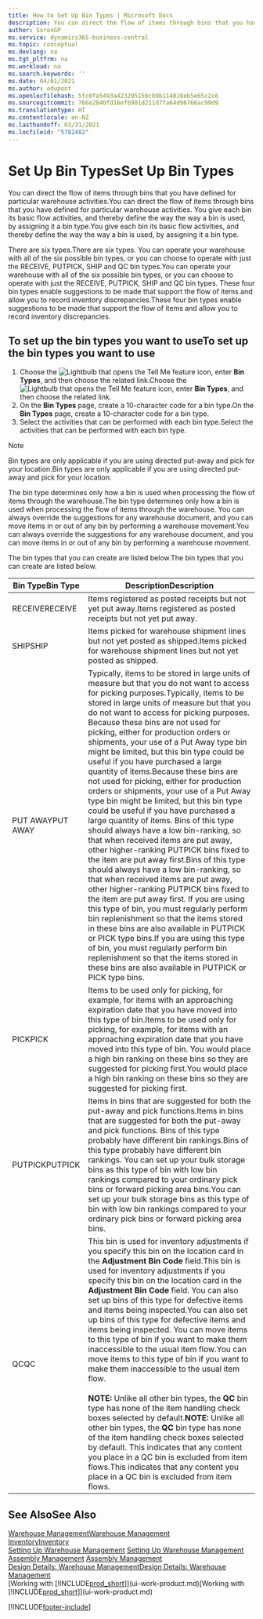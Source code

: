 ```yaml
---
title: How to Set Up Bin Types | Microsoft Docs
description: You can direct the flow of items through bins that you have defined for particular warehouse activities. You give each bin its basic flow activities, and thereby define the way the way a bin is used, by assigning it a bin type.
author: SorenGP
ms.service: dynamics365-business-central
ms.topic: conceptual
ms.devlang: na
ms.tgt_pltfrm: na
ms.workload: na
ms.search.keywords: ''
ms.date: 04/01/2021
ms.author: edupont
ms.openlocfilehash: 5fc0fa5493a42329515bcb9b114028eb5e65c2c6
ms.sourcegitcommit: 766e2840fd16efb901d211d7fa64d96766ac99d9
ms.translationtype: HT
ms.contentlocale: en-NZ
ms.lasthandoff: 03/31/2021
ms.locfileid: "5782482"
---
```

# <a name="set-up-bin-types"></a><span data-ttu-id="8442e-104">Set Up Bin Types</span><span class="sxs-lookup"><span data-stu-id="8442e-104">Set Up Bin Types</span></span>
<span data-ttu-id="8442e-105">You can direct the flow of items through bins that you have defined for particular warehouse activities.</span><span class="sxs-lookup"><span data-stu-id="8442e-105">You can direct the flow of items through bins that you have defined for particular warehouse activities.</span></span> <span data-ttu-id="8442e-106">You give each bin its basic flow activities, and thereby define the way the way a bin is used, by assigning it a bin type.</span><span class="sxs-lookup"><span data-stu-id="8442e-106">You give each bin its basic flow activities, and thereby define the way the way a bin is used, by assigning it a bin type.</span></span>  

<span data-ttu-id="8442e-107">There are six types.</span><span class="sxs-lookup"><span data-stu-id="8442e-107">There are six types.</span></span> <span data-ttu-id="8442e-108">You can operate your warehouse with all of the six possible bin types, or you can choose to operate with just the RECEIVE, PUTPICK, SHIP and QC bin types.</span><span class="sxs-lookup"><span data-stu-id="8442e-108">You can operate your warehouse with all of the six possible bin types, or you can choose to operate with just the RECEIVE, PUTPICK, SHIP and QC bin types.</span></span> <span data-ttu-id="8442e-109">These four bin types enable suggestions to be made that support the flow of items and allow you to record inventory discrepancies.</span><span class="sxs-lookup"><span data-stu-id="8442e-109">These four bin types enable suggestions to be made that support the flow of items and allow you to record inventory discrepancies.</span></span>  

## <a name="to-set-up-the-bin-types-you-want-to-use"></a><span data-ttu-id="8442e-110">To set up the bin types you want to use</span><span class="sxs-lookup"><span data-stu-id="8442e-110">To set up the bin types you want to use</span></span>  
1.  <span data-ttu-id="8442e-111">Choose the ![Lightbulb that opens the Tell Me feature](media/ui-search/search_small.png "Tell me what you want to do") icon, enter **Bin Types**, and then choose the related link.</span><span class="sxs-lookup"><span data-stu-id="8442e-111">Choose the ![Lightbulb that opens the Tell Me feature](media/ui-search/search_small.png "Tell me what you want to do") icon, enter **Bin Types**, and then choose the related link.</span></span>  
2.  <span data-ttu-id="8442e-112">On the **Bin Types** page, create a 10-character code for a bin type.</span><span class="sxs-lookup"><span data-stu-id="8442e-112">On the **Bin Types** page, create a 10-character code for a bin type.</span></span>  
3.  <span data-ttu-id="8442e-113">Select the activities that can be performed with each bin type.</span><span class="sxs-lookup"><span data-stu-id="8442e-113">Select the activities that can be performed with each bin type.</span></span>  

> [!NOTE]  
>  <span data-ttu-id="8442e-114">Bin types are only applicable if you are using directed put-away and pick for your location.</span><span class="sxs-lookup"><span data-stu-id="8442e-114">Bin types are only applicable if you are using directed put-away and pick for your location.</span></span>  

<span data-ttu-id="8442e-115">The bin type determines only how a bin is used when processing the flow of items through the warehouse.</span><span class="sxs-lookup"><span data-stu-id="8442e-115">The bin type determines only how a bin is used when processing the flow of items through the warehouse.</span></span> <span data-ttu-id="8442e-116">You can always override the suggestions for any warehouse document, and you can move items in or out of any bin by performing a warehouse movement.</span><span class="sxs-lookup"><span data-stu-id="8442e-116">You can always override the suggestions for any warehouse document, and you can move items in or out of any bin by performing a warehouse movement.</span></span>  

<span data-ttu-id="8442e-117">The bin types that you can create are listed below.</span><span class="sxs-lookup"><span data-stu-id="8442e-117">The bin types that you can create are listed below.</span></span>  

|<span data-ttu-id="8442e-118">Bin Type</span><span class="sxs-lookup"><span data-stu-id="8442e-118">Bin Type</span></span>|<span data-ttu-id="8442e-119">Description</span><span class="sxs-lookup"><span data-stu-id="8442e-119">Description</span></span>|  
|------------------|---------------------------------------|  
|<span data-ttu-id="8442e-120">RECEIVE</span><span class="sxs-lookup"><span data-stu-id="8442e-120">RECEIVE</span></span>|<span data-ttu-id="8442e-121">Items registered as posted receipts but not yet put away.</span><span class="sxs-lookup"><span data-stu-id="8442e-121">Items registered as posted receipts but not yet put away.</span></span>|  
|<span data-ttu-id="8442e-122">SHIP</span><span class="sxs-lookup"><span data-stu-id="8442e-122">SHIP</span></span>|<span data-ttu-id="8442e-123">Items picked for warehouse shipment lines but not yet posted as shipped.</span><span class="sxs-lookup"><span data-stu-id="8442e-123">Items picked for warehouse shipment lines but not yet posted as shipped.</span></span>|  
|<span data-ttu-id="8442e-124">PUT AWAY</span><span class="sxs-lookup"><span data-stu-id="8442e-124">PUT AWAY</span></span>|<span data-ttu-id="8442e-125">Typically, items to be stored in large units of measure but that you do not want to access for picking purposes.</span><span class="sxs-lookup"><span data-stu-id="8442e-125">Typically, items to be stored in large units of measure but that you do not want to access for picking purposes.</span></span> <span data-ttu-id="8442e-126">Because these bins are not used for picking, either for production orders or shipments, your use of a Put Away type bin might be limited, but this bin type could be useful if you have purchased a large quantity of items.</span><span class="sxs-lookup"><span data-stu-id="8442e-126">Because these bins are not used for picking, either for production orders or shipments, your use of a Put Away type bin might be limited, but this bin type could be useful if you have purchased a large quantity of items.</span></span> <span data-ttu-id="8442e-127">Bins of this type should always have a low bin-ranking, so that when received items are put away, other higher-ranking PUTPICK bins fixed to the item are put away first.</span><span class="sxs-lookup"><span data-stu-id="8442e-127">Bins of this type should always have a low bin-ranking, so that when received items are put away, other higher-ranking PUTPICK bins fixed to the item are put away first.</span></span> <span data-ttu-id="8442e-128">If you are using this type of bin, you must regularly perform bin replenishment so that the items stored in these bins are also available in PUTPICK or PICK type bins.</span><span class="sxs-lookup"><span data-stu-id="8442e-128">If you are using this type of bin, you must regularly perform bin replenishment so that the items stored in these bins are also available in PUTPICK or PICK type bins.</span></span>|  
|<span data-ttu-id="8442e-129">PICK</span><span class="sxs-lookup"><span data-stu-id="8442e-129">PICK</span></span>|<span data-ttu-id="8442e-130">Items to be used only for picking, for example, for items with an approaching expiration date that you have moved into this type of bin.</span><span class="sxs-lookup"><span data-stu-id="8442e-130">Items to be used only for picking, for example, for items with an approaching expiration date that you have moved into this type of bin.</span></span> <span data-ttu-id="8442e-131">You would place a high bin ranking on these bins so they are suggested for picking first.</span><span class="sxs-lookup"><span data-stu-id="8442e-131">You would place a high bin ranking on these bins so they are suggested for picking first.</span></span>|  
|<span data-ttu-id="8442e-132">PUTPICK</span><span class="sxs-lookup"><span data-stu-id="8442e-132">PUTPICK</span></span>|<span data-ttu-id="8442e-133">Items in bins that are suggested for both the put-away and pick functions.</span><span class="sxs-lookup"><span data-stu-id="8442e-133">Items in bins that are suggested for both the put-away and pick functions.</span></span> <span data-ttu-id="8442e-134">Bins of this type probably have different bin rankings.</span><span class="sxs-lookup"><span data-stu-id="8442e-134">Bins of this type probably have different bin rankings.</span></span> <span data-ttu-id="8442e-135">You can set up your bulk storage bins as this type of bin with low bin rankings compared to your ordinary pick bins or forward picking area bins.</span><span class="sxs-lookup"><span data-stu-id="8442e-135">You can set up your bulk storage bins as this type of bin with low bin rankings compared to your ordinary pick bins or forward picking area bins.</span></span>|  
|<span data-ttu-id="8442e-136">QC</span><span class="sxs-lookup"><span data-stu-id="8442e-136">QC</span></span>|<span data-ttu-id="8442e-137">This bin is used for inventory adjustments if you specify this bin on the location card in the **Adjustment Bin Code** field.</span><span class="sxs-lookup"><span data-stu-id="8442e-137">This bin is used for inventory adjustments if you specify this bin on the location card in the **Adjustment Bin Code** field.</span></span> <span data-ttu-id="8442e-138">You can also set up bins of this type for defective items and items being inspected.</span><span class="sxs-lookup"><span data-stu-id="8442e-138">You can also set up bins of this type for defective items and items being inspected.</span></span> <span data-ttu-id="8442e-139">You can move items to this type of bin if you want to make them inaccessible to the usual item flow.</span><span class="sxs-lookup"><span data-stu-id="8442e-139">You can move items to this type of bin if you want to make them inaccessible to the usual item flow.</span></span><br /><br /> <span data-ttu-id="8442e-140">**NOTE:** Unlike all other bin types, the **QC** bin type has none of the item handling check boxes selected by default.</span><span class="sxs-lookup"><span data-stu-id="8442e-140">**NOTE:** Unlike all other bin types, the **QC** bin type has none of the item handling check boxes selected by default.</span></span> <span data-ttu-id="8442e-141">This indicates that any content you place in a QC bin is excluded from item flows.</span><span class="sxs-lookup"><span data-stu-id="8442e-141">This indicates that any content you place in a QC bin is excluded from item flows.</span></span>|  

## <a name="see-also"></a><span data-ttu-id="8442e-142">See Also</span><span class="sxs-lookup"><span data-stu-id="8442e-142">See Also</span></span>
[<span data-ttu-id="8442e-143">Warehouse Management</span><span class="sxs-lookup"><span data-stu-id="8442e-143">Warehouse Management</span></span>](warehouse-manage-warehouse.md)  
[<span data-ttu-id="8442e-144">Inventory</span><span class="sxs-lookup"><span data-stu-id="8442e-144">Inventory</span></span>](inventory-manage-inventory.md)  
<span data-ttu-id="8442e-145">[Setting Up Warehouse Management](warehouse-setup-warehouse.md)   </span><span class="sxs-lookup"><span data-stu-id="8442e-145">[Setting Up Warehouse Management](warehouse-setup-warehouse.md)   </span></span>  
<span data-ttu-id="8442e-146">[Assembly Management](assembly-assemble-items.md)  </span><span class="sxs-lookup"><span data-stu-id="8442e-146">[Assembly Management](assembly-assemble-items.md)  </span></span>  
[<span data-ttu-id="8442e-147">Design Details: Warehouse Management</span><span class="sxs-lookup"><span data-stu-id="8442e-147">Design Details: Warehouse Management</span></span>](design-details-warehouse-management.md)  
<span data-ttu-id="8442e-148">[Working with [!INCLUDE[prod_short](includes/prod_short.md)]](ui-work-product.md)</span><span class="sxs-lookup"><span data-stu-id="8442e-148">[Working with [!INCLUDE[prod_short](includes/prod_short.md)]](ui-work-product.md)</span></span>


[!INCLUDE[footer-include](includes/footer-banner.md)]